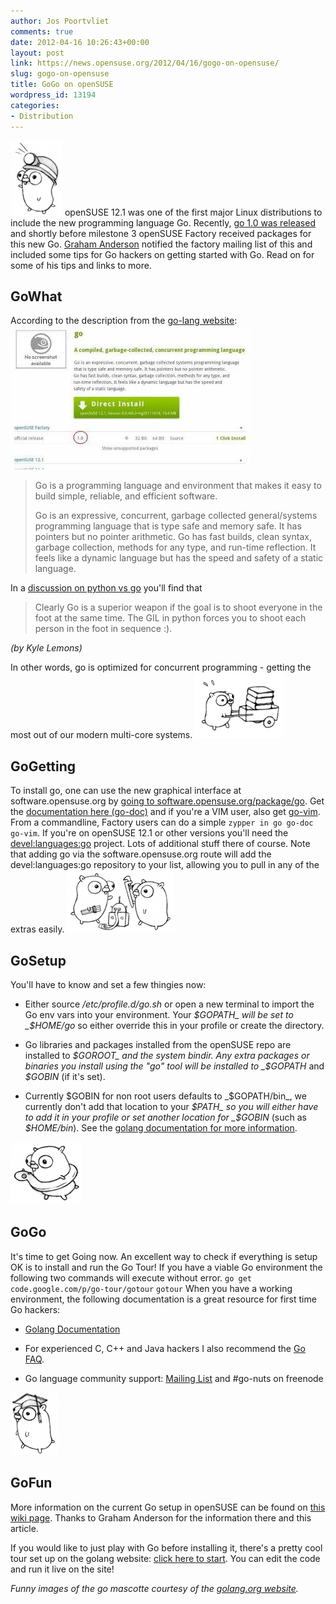 ```yaml
---
author: Jos Poortvliet
comments: true
date: 2012-04-16 10:26:43+00:00
layout: post
link: https://news.opensuse.org/2012/04/16/gogo-on-opensuse/
slug: gogo-on-opensuse
title: GoGo on openSUSE
wordpress_id: 13194
categories:
- Distribution
---
```


![](/wp-content/uploads/2012/04/golang2.png)
openSUSE 12.1 was one of the first major Linux distributions to include the new programming language Go. Recently, [go 1.0 was released](http://blog.golang.org/2012/03/go-version-1-is-released.html) and shortly before milestone 3 openSUSE Factory received packages for this new Go. [Graham Anderson](http://en.opensuse.org/User:Andtecheu) notified the factory mailing list of this and included some tips for Go hackers on getting started with Go. Read on for some of his tips and links to more.<!-- more -->



## GoWhat


According to the description from the [go-lang website](http://golang.org/):
[![go 1.0 on OBS](/wp-content/uploads/2012/04/go_1.0.jpg)](http://software.opensuse.org/package/go)


<blockquote>Go is a programming language and environment that makes it easy to build simple, reliable, and efficient software.

Go is an expressive, concurrent, garbage collected general/systems programming language that is type safe and memory safe. It has pointers but no pointer arithmetic. Go has fast builds, clean syntax, garbage collection, methods for any type, and run-time reflection. It feels like a dynamic language but has the speed and safety of a static language.</blockquote>


In a [discussion on python vs go](https://groups.google.com/forum/#!msg/golang-nuts/D376E2qdrEs/SNZPD_DA2fgJ) you'll find that


<blockquote>Clearly Go is a superior weapon if the goal is to shoot everyone in the foot at the same time. The GIL in python forces you to shoot each person in the foot in sequence :).</blockquote>




_(by Kyle Lemons)_


In other words, go is optimized for concurrent programming - getting the most out of our modern multi-core systems.
![](/wp-content/uploads/2012/04/golang3.png)


## GoGetting


To install go, one can use the new graphical interface at software.opensuse.org by [going to software.opensuse.org/package/go](http://software.opensuse.org/package/go). Get the [documentation here (go-doc)](http://software.opensuse.org/package/go-doc) and if you're a VIM user, also get [go-vim](http://software.opensuse.org/package/go-vim). From a commandline, Factory users can do a simple `zypper in go go-doc go-vim`. If you're on openSUSE 12.1 or other versions you'll need the [devel:languages:go](https://build.opensuse.org/package/show?project=devel:languages:go&package=go) project. Lots of additional stuff there of course. Note that adding go via the software.opensuse.org route will add the devel:languages:go repository to your list, allowing you to pull in any of the extras easily.
![](/wp-content/uploads/2012/04/golang.png)


## GoSetup


You'll have to know and set a few thingies now:



	
  * Either source _/etc/profile.d/go.sh_ or open a new terminal to import the Go env vars into your environment. Your _$GOPATH_ will be set to _$HOME/go_ so either override this in your profile or create the directory.

	
  * Go libraries and packages installed from the openSUSE repo are installed to _$GOROOT_ and the system bindir. Any extra packages or binaries you install using the "go" tool will be installed to _$GOPATH_ and _$GOBIN_ (if it's set).

	
  * Currently $GOBIN for non root users defaults to _$GOPATH/bin_, we currently don't add that location to your _$PATH_ so you will either have to add it in your profile or set another location for _$GOBIN_ (such as _$HOME/bin_). See the [golang documentation for more information](http://golang.org/doc/code.html#GOPATH).


![](/wp-content/uploads/2012/04/golang5.png)


## GoGo


It's time to get Going now. An excellent way to check if everything is setup OK is to install and run the Go Tour! If you have a viable Go environment the following two commands will execute without error.
`go get code.google.com/p/go-tour/gotour`
`gotour`
When you have a working environment, the following documentation is a great resource for first time Go hackers:



	
  * [Golang Documentation](http://golang.org/doc/install#next)

	
  * For experienced C, C++ and Java hackers I also recommend the [Go FAQ](http://golang.org/doc/go_faq.html).

	
  * Go language community support: [Mailing List](http://groups.google.com/group/golang-nuts) and #go-nuts on freenode


![](/wp-content/uploads/2012/04/golang1.png)


## GoFun


More information on the current Go setup in openSUSE can be found on [this wiki page](http://en.opensuse.org/SDB:Go). Thanks to Graham Anderson for the information there and this article.

If you would like to just play with Go before installing it, there's a pretty cool tour set up on the golang website: [click here to start](http://tour.golang.org/#1). You can edit the code and run it live on the site!

_Funny images of the go mascotte courtesy  of the [golang.org website](http://golang.org)._
